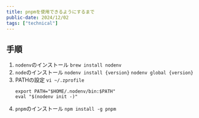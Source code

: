 ```yaml
---
title: pnpmを使用できるようにするまで
public-date: 2024/12/02
tags: ["technical"]
---
```


## 手順

1. `nodenv`のインストール
   `brew install nodenv`
2. `node`のインストール
   `nodenv install {version}`
   `nodenv global {version}`
3. PATHの設定
   `vi ~/.zprofile`
   ```
   export PATH="$HOME/.nodenv/bin:$PATH"
   eval "$(nodenv init -)"
   ```
4. `pnpm`のインストール
   `npm install -g pnpm`
